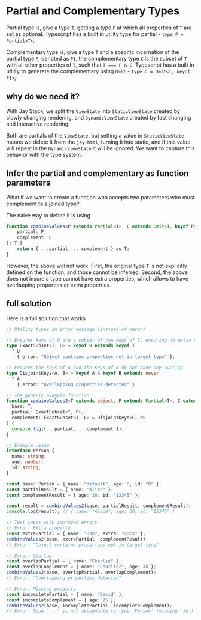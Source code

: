 # Partial and Complementary Types

Partial type is, give a type `T`, getting a type `P` at which all properties of `T` are set as optional.
Typescript has a built in utility type for partial - `type P = Partial<T>`.

Complementary type is, give a type `T` and a specific incarnation of the partial type `P`, denoted as `P1`, 
the complementary type `C` is the subset of `T` with all other properties of `T`, such that 
`T === P & C`. Typescript has a built in utility to generate the complementary using `Omit` - `type C = Omit<T, keyof P1>`;

## why do we need it?

With Jay Stack, we split the `ViewState` into `StaticViewState` created by slowly changing rendering, and 
`DynamicViewState` created by fast changing and interactive rendering.

Both are partials of the `ViewState`, but setting a value in `StaticViewState` means we delete it from the `jay-html`,
turning it into static, and if this value will repeat in the `DynamicViewState` it will be ignored. We want to capture this
behavior with the type system.

## Infer the partial and complementary as function parameters

What if we want to create a function who accepts two parameters who must complement to a joined type? 

The naive way to define it is using 
```typescript
function combineValues<P extends Partial<T>, C extends Omit<T, keyof P>>(
    partial: P,
    complement: C
): T {
    return { ...partial, ...complement } as T;
}
```

However, the above will not work.
First, the original type `T` is not explicitly defined on the function, and those cannot be inferred.
Second, the above does not insure a type cannot have extra properties, which allows to have overlapping properties
or extra properties.

## full solution

Here is a full solution that works

```typescript
// Utility types an error message (instead of never)

// Ensures keys of U are a subset of the keys of T, ensuring no extra keys 
type ExactSubset<T, U> = keyof U extends keyof T
  ? U
  : { error: "Object contains properties not in target type" };

// Ensures the keys of A and the Keys of B do not have any overlap
type DisjointKeys<A, B> = keyof A & keyof B extends never
  ? A
  : { error: "Overlapping properties detected" };

// The generic example function
function combineValues2<T extends object, P extends Partial<T>, C extends Partial<T> & Omit<T, keyof P>>(
  base: T,
  partial: ExactSubset<T, P>,
  complement: ExactSubset<T, C> & DisjointKeys<C, P>
) {
  console.log({...partial, ...complement });
}

// Example usage
interface Person {
  name: string;
  age: number;
  id: string;
}

const base: Person = { name: "default", age: 0, id: "0" };
const partialResult = { name: "Alice" };
const complementResult = { age: 30, id: "12345" };

const result = combineValues2(base, partialResult, complementResult);
console.log(result); // { name: "Alice", age: 30, id: "12345" }

// Test cases with improved errors
// Error: Extra property
const extraPartial = { name: "Bob", extra: "oops" };
combineValues2(base, extraPartial, complementResult);
// Error: "Object contains properties not in target type"

// Error: Overlap
const overlapPartial = { name: "Charlie" };
const overlapComplement = { name: "Charlie2", age: 40 };
combineValues2(base, overlapPartial, overlapComplement);
// Error: "Overlapping properties detected"

// Error: Missing property
const incompletePartial = { name: "David" };
const incompleteComplement = { age: 25 };
combineValues2(base, incompletePartial, incompleteComplement);
// Error: Type '...' is not assignable to type 'Person' (missing 'id')
```


